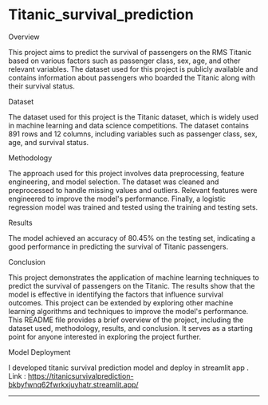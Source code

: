 # Titanic_survival_prediction

Overview


This project aims to predict the survival of passengers on the RMS Titanic based on various factors such as passenger class, sex, age, and other relevant variables. The dataset used for this project is publicly available and contains information about passengers who boarded the Titanic along with their survival status.


Dataset


The dataset used for this project is the Titanic dataset, which is widely used in machine learning and data science competitions. The dataset contains 891 rows and 12 columns, including variables such as passenger class, sex, age, and survival status.


Methodology


The approach used for this project involves data preprocessing, feature engineering, and model selection. The dataset was cleaned and preprocessed to handle missing values and outliers. Relevant features were engineered to improve the model's performance. Finally, a logistic regression model was trained and tested using the training and testing sets.


Results


The model achieved an accuracy of 80.45% on the testing set, indicating a good performance in predicting the survival of Titanic passengers.


Conclusion


This project demonstrates the application of machine learning techniques to predict the survival of passengers on the Titanic. The results show that the model is effective in identifying the factors that influence survival outcomes. This project can be extended by exploring other machine learning algorithms and techniques to improve the model's performance. This README file provides a brief overview of the project, including the dataset used, methodology, results, and conclusion. It serves as a starting point for anyone interested in exploring the project further.

Model Deployment 

I developed titanic survival prediction model and deploy in streamlit app . 
Link : https://titanicsurvivalprediction-bkbyfwnq62fwrkxjuyhatr.streamlit.app/




-----------------------------------------------------------------------------------------------
